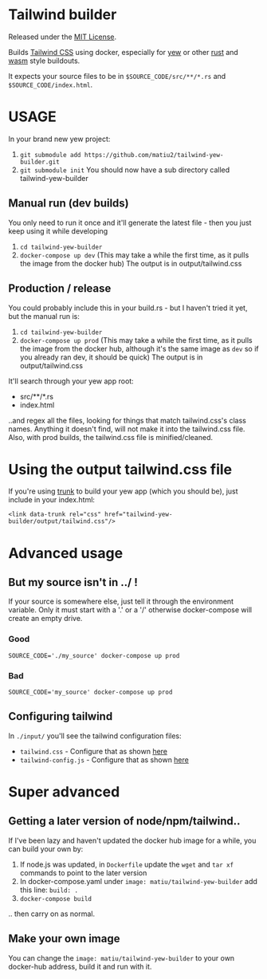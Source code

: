 # Tailwind builder

Released under the [MIT License](LICENSE.txt).

Builds [Tailwind CSS](https://tailwindcss.com/) using docker, especially for [yew](https://github.com/yewstack/yew) or other [rust](https://www.rust-lang.org/) and [wasm](https://webassembly.org/) style buildouts.

It expects your source files to be in `$SOURCE_CODE/src/**/*.rs` and `$SOURCE_CODE/index.html`.

# USAGE

In your brand new yew project:

 1. `git submodule add https://github.com/matiu2/tailwind-yew-builder.git`
 2. `git submodule init`
     You should now have a sub directory called tailwind-yew-builder 

## Manual run (dev builds)

You only need to run it once and it'll generate the latest file - then you just keep using it while developing

 1. `cd tailwind-yew-builder`
 2. `docker-compose up dev` (This may take a while the first time, as it pulls the image from the docker hub)
    The output is in output/tailwind.css

## Production / release

You could probably include this in your build.rs - but I haven't tried it yet, but the manual run is:

 1. `cd tailwind-yew-builder`
 2. `docker-compose up prod` (This may take a while the first time, as it pulls the image from the docker hub, although it's the same image as `dev` so if you already ran dev, it should be quick)
    The output is in output/tailwind.css

It'll search through your yew app root:

 * src/**/*.rs
 * index.html

..and regex all the files, looking for things that match tailwind.css's class names. Anything it doesn't find, will not make it into the tailwind.css file. Also, with prod builds, the tailwind.css file is minified/cleaned.

# Using the output tailwind.css file

If you're using [trunk](https://github.com/thedodd/trunk) to build your yew app (which you should be), just include in your index.html:

    <link data-trunk rel="css" href="tailwind-yew-builder/output/tailwind.css"/>

# Advanced usage

## But my source isn't in ../ !

If your source is somewhere else, just tell it through the environment variable. Only it must start with a '.' or a '/' otherwise docker-compose will create an empty drive.

### Good

    SOURCE_CODE='./my_source' docker-compose up prod

### Bad

    SOURCE_CODE='my_source' docker-compose up prod

## Configuring tailwind

In `./input/` you'll see the tailwind configuration files:

 * `tailwind.css` - Configure that as shown [here](https://tailwindcss.com/docs/installation#using-a-custom-css-file)
 * `tailwind-config.js` - Configure that as shown [here](https://tailwindcss.com/docs/configuration)

# Super advanced

## Getting a later version of node/npm/tailwind..

If I've been lazy and haven't updated the docker hub image for a while, you can build your own by:

 1. If node.js was updated, in `Dockerfile` update the `wget` and `tar xf` commands to point to the later version
 2. In docker-compose.yaml under `image: matiu/tailwind-yew-builder` add this line:
    `build: .`
 3. `docker-compose build`

.. then carry on as normal.

## Make your own image

You can change the `image: matiu/tailwind-yew-builder` to your own docker-hub address, build it and run with it.
